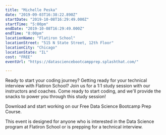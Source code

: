 ```yaml
---
title: "Michelle Peska"
date: "2019-09-03T16:38:22.890Z"
startDate: "2019-10-08T16:29:49.000Z"
startTime: "5:00pm"
endDate: "2019-10-08T16:29:49.000Z"
endTime: "8:00pm"
locationName: "Flatiron School"
locationStreet: "515 N State Street, 12th Floor"
locationCity: "Chicago"
locationState: "IL"
cost: "FREE"
eventUrl: "https://datasciencebootcampprep.splashthat.com/"

---
```


Ready to start your coding journey? Getting ready for your technical interview with Flatiron School? Join us for a 1:1 study session with our instructors and coaches. Come ready to start coding, and we'll provide the snacks to power you through this study session!

Download and start working on our Free Data Science Bootcamp Prep Course.  

This event is designed for anyone who is interested in the Data Science program at Flatiron School or is prepping for a technical interview.

